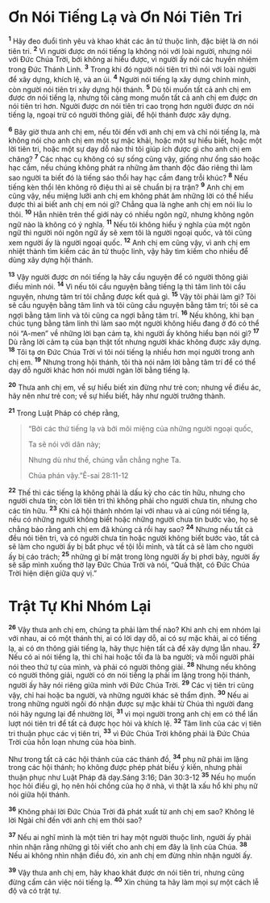 # Ơn Nói Tiếng Lạ và Ơn Nói Tiên Tri
<sup><b>1</b></sup> Hãy đeo đuổi tình yêu và khao khát các ân tứ thuộc linh, đặc biệt là ơn nói tiên tri. <sup><b>2</b></sup> Vì người được ơn nói tiếng lạ không nói với loài người, nhưng nói với Ðức Chúa Trời, bởi không ai hiểu được, vì người ấy nói các huyền nhiệm trong Ðức Thánh Linh. <sup><b>3</b></sup> Trong khi đó người nói tiên tri thì nói với loài người để xây dựng, khích lệ, và an ủi. <sup><b>4</b></sup> Người nói tiếng lạ xây dựng chính mình, còn người nói tiên tri xây dựng hội thánh. <sup><b>5</b></sup> Dù tôi muốn tất cả anh chị em được ơn nói tiếng lạ, nhưng tôi càng mong muốn tất cả anh chị em được ơn nói tiên tri hơn. Người được ơn nói tiên tri cao trọng hơn người được ơn nói tiếng lạ, ngoại trừ có người thông giải, để hội thánh được xây dựng.

<sup><b>6</b></sup> Bây giờ thưa anh chị em, nếu tôi đến với anh chị em và chỉ nói tiếng lạ, mà không nói cho anh chị em một sự mặc khải, hoặc một sự hiểu biết, hoặc một lời tiên tri, hoặc một sự dạy dỗ nào thì tôi giúp ích được gì cho anh chị em chăng? <sup><b>7</b></sup> Các nhạc cụ không có sự sống cũng vậy, giống như ống sáo hoặc hạc cầm, nếu chúng không phát ra những âm thanh độc đáo riêng thì làm sao người ta biết đó là tiếng sáo thổi hay hạc cầm đang trỗi khúc? <sup><b>8</b></sup> Nếu tiếng kèn thổi lên không rõ điệu thì ai sẽ chuẩn bị ra trận? <sup><b>9</b></sup> Anh chị em cũng vậy, nếu miệng lưỡi anh chị em không phát âm những lời có thể hiểu được thì ai biết anh chị em nói gì? Chẳng qua là nghe anh chị em nói líu lo thôi. <sup><b>10</b></sup> Hẳn nhiên trên thế giới này có nhiều ngôn ngữ, nhưng không ngôn ngữ nào là không có ý nghĩa. <sup><b>11</b></sup> Nếu tôi không hiểu ý nghĩa của một ngôn ngữ thì người nói ngôn ngữ ấy sẽ xem tôi là người ngoại quốc, và tôi cũng xem người ấy là người ngoại quốc. <sup><b>12</b></sup> Anh chị em cũng vậy, vì anh chị em nhiệt thành tìm kiếm các ân tứ thuộc linh, vậy hãy tìm kiếm cho nhiều để dùng xây dựng hội thánh.

<sup><b>13</b></sup> Vậy người được ơn nói tiếng lạ hãy cầu nguyện để có người thông giải điều mình nói. <sup><b>14</b></sup> Vì nếu tôi cầu nguyện bằng tiếng lạ thì tâm linh tôi cầu nguyện, nhưng tâm trí tôi chẳng được kết quả gì. <sup><b>15</b></sup> Vậy tôi phải làm gì? Tôi sẽ cầu nguyện bằng tâm linh và tôi cũng cầu nguyện bằng tâm trí; tôi sẽ ca ngợi bằng tâm linh và tôi cũng ca ngợi bằng tâm trí. <sup><b>16</b></sup> Nếu không, khi bạn chúc tụng bằng tâm linh thì làm sao một người không hiểu đang ở đó có thể nói “A-men” về những lời bạn cảm tạ, khi người ấy không hiểu bạn nói gì? <sup><b>17</b></sup> Dù rằng lời cảm tạ của bạn thật tốt nhưng người khác không được xây dựng. <sup><b>18</b></sup> Tôi tạ ơn Ðức Chúa Trời vì tôi nói tiếng lạ nhiều hơn mọi người trong anh chị em. <sup><b>19</b></sup> Nhưng trong hội thánh, tôi thà nói năm lời bằng tâm trí để có thể dạy dỗ người khác hơn nói mười ngàn lời bằng tiếng lạ.

<sup><b>20</b></sup> Thưa anh chị em, về sự hiểu biết xin đừng như trẻ con; nhưng về điều ác, hãy nên như trẻ con; về sự hiểu biết, hãy như người trưởng thành.

<sup><b>21</b></sup> Trong Luật Pháp có chép rằng,


> “Bởi các thứ tiếng lạ và bởi môi miệng của những người ngoại quốc,
> 
> Ta sẽ nói với dân này;
> 
> Nhưng dù như thế, chúng vẫn chẳng nghe Ta.
> 
> Chúa phán vậy.”Ê-sai 28:11-12
>

<sup><b>22</b></sup> Thế thì các tiếng lạ không phải là dấu kỳ cho các tín hữu, nhưng cho người chưa tin; còn lời tiên tri thì không phải cho người chưa tin, nhưng cho các tín hữu. <sup><b>23</b></sup> Khi cả hội thánh nhóm lại với nhau và ai cũng nói tiếng lạ, nếu có những người không biết hoặc những người chưa tin bước vào, họ sẽ chẳng bảo rằng anh chị em đã khùng cả rồi hay sao? <sup><b>24</b></sup> Nhưng nếu tất cả đều nói tiên tri, và có người chưa tin hoặc người không biết bước vào, tất cả sẽ làm cho người ấy bị bắt phục về tội lỗi mình, và tất cả sẽ làm cho người ấy bị cáo trách; <sup><b>25</b></sup> những gì bí mật trong lòng người ấy bị phơi bày, người ấy sẽ sấp mình xuống thờ lạy Ðức Chúa Trời và nói, “Quả thật, có Ðức Chúa Trời hiện diện giữa quý vị.”

# Trật Tự Khi Nhóm Lại
<sup><b>26</b></sup> Vậy thưa anh chị em, chúng ta phải làm thế nào? Khi anh chị em nhóm lại với nhau, ai có một thánh thi, ai có lời dạy dỗ, ai có sự mặc khải, ai có tiếng lạ, ai có ơn thông giải tiếng lạ, hãy thực hiện tất cả để xây dựng lẫn nhau. <sup><b>27</b></sup> Nếu có ai nói tiếng lạ, thì chỉ hai hoặc tối đa là ba người; và mỗi người phải nói theo thứ tự của mình, và phải có người thông giải. <sup><b>28</b></sup> Nhưng nếu không có người thông giải, người có ơn nói tiếng lạ phải im lặng trong hội thánh, người ấy hãy nói riêng giữa mình với Ðức Chúa Trời. <sup><b>29</b></sup> Các vị tiên tri cũng vậy, chỉ hai hoặc ba người, và những người khác sẽ thẩm định. <sup><b>30</b></sup> Nếu ai trong những người ngồi đó nhận được sự mặc khải từ Chúa thì người đang nói hãy ngưng lại để nhường lời, <sup><b>31</b></sup> vì mọi người trong anh chị em có thể lần lượt nói tiên tri để tất cả được học hỏi và khích lệ. <sup><b>32</b></sup> Tâm linh của các vị tiên tri thuận phục các vị tiên tri, <sup><b>33</b></sup> vì Ðức Chúa Trời không phải là Ðức Chúa Trời của hỗn loạn nhưng của hòa bình.

Như trong tất cả các hội thánh của các thánh đồ, <sup><b>34</b></sup> phụ nữ phải im lặng trong các hội thánh; họ không được phép phát biểu ý kiến, nhưng phải thuận phục như Luật Pháp đã dạy.Sáng 3:16; Dân 30:3-12 <sup><b>35</b></sup> Nếu họ muốn học hỏi điều gì, họ nên hỏi chồng của họ ở nhà, vì thật là xấu hổ khi phụ nữ nói giữa hội thánh.

<sup><b>36</b></sup> Không phải lời Ðức Chúa Trời đã phát xuất từ anh chị em sao? Không lẽ lời Ngài chỉ đến với anh chị em thôi sao?

<sup><b>37</b></sup> Nếu ai nghĩ mình là một tiên tri hay một người thuộc linh, người ấy phải nhìn nhận rằng những gì tôi viết cho anh chị em đây là lịnh của Chúa. <sup><b>38</b></sup> Nếu ai không nhìn nhận điều đó, xin anh chị em đừng nhìn nhận người ấy.

<sup><b>39</b></sup> Vậy thưa anh chị em, hãy khao khát được ơn nói tiên tri, nhưng cũng đừng cấm cản việc nói tiếng lạ. <sup><b>40</b></sup> Xin chúng ta hãy làm mọi sự một cách lễ độ và có trật tự.

